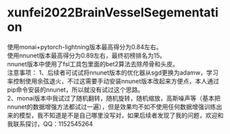 # xunfei2022BrainVesselSegementation
使用monai+pytorch-lightning版本最高得分为0.84左右。  
使用nnunet版本最高得分为0.89左右，最终初榜排名为15。  
nnunet版本中使用了fsl工具包里面的bet2算法去除颅骨和头皮。  
注意事项：
 1、后续者可试试将nnunet版本的优化器从sgd更换为adamw，学习率控制使用余弦退火，不过这需要手动安装nnunet版本改起来方便点，本人通过pip命令安装的nnunet，所以就没有试过这个思路。  
 2、monai版本中我试过了随机翻转，随机旋转，随机缩放，高斯噪声等（基本把nnunet的数据增强方法都试过一遍），但是效果均不如不使用任何数据增强训练出来的模型，我不知道是不是自己哪里没写对，如果后续者发现了我的问题，欢迎和我联系探讨，QQ：1152545264
